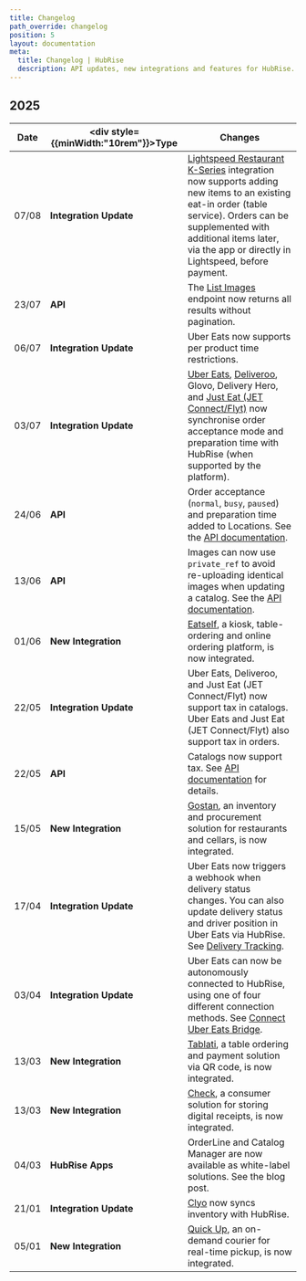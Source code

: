 ```yaml
---
title: Changelog
path_override: changelog
position: 5
layout: documentation
meta:
  title: Changelog | HubRise
  description: API updates, new integrations and features for HubRise. Stay up to date with the latest changes.
---
```


## 2025

| Date  | <div style={{minWidth:"10rem"}}>Type</div> | Changes                                                                                                                                                                                                                                                                                                                                                                                                          |
| ----- | ------------------------------------------ | ---------------------------------------------------------------------------------------------------------------------------------------------------------------------------------------------------------------------------------------------------------------------------------------------------------------------------------------------------------------------------------------------------------------- |
| 07/08 | **Integration Update**                     | [Lightspeed Restaurant K-Series](/apps/lightspeed-restaurant/push-orders) integration now supports adding new items to an existing eat-in order (table service). Orders can be supplemented with additional items later, via the app or directly in Lightspeed, before payment.                                                                                                                                  |
| 23/07 | **API**                                    | The [List Images](/developers/api/catalogs#list-images) endpoint now returns all results without pagination.                                                                                                                                                                                                                                                                                                     |
| 06/07 | **Integration Update**                     | Uber Eats now supports per product time restrictions.                                                                                                                                                                                                                                                                                                                                                            |
| 03/07 | **Integration Update**                     | [Uber Eats](/apps/uber-eats/receive-orders#pause-and-preparation-time), [Deliveroo](/apps/deliveroo/receive-orders#pause-and-preparation-time), <Link href="/apps/glovo/receive-orders#pause">Glovo</Link>, Delivery Hero, and [Just Eat (JET Connect/Flyt)](/apps/just-eat-flyt/receive-orders#pause) now synchronise order acceptance mode and preparation time with HubRise (when supported by the platform). |
| 24/06 | **API**                                    | Order acceptance (`normal`, `busy`, `paused`) and preparation time added to Locations. See the [API documentation](/developers/api/accounts#order-acceptance).                                                                                                                                                                                                                                                   |
| 13/06 | **API**                                    | Images can now use `private_ref` to avoid re-uploading identical images when updating a catalog. See the [API documentation](/developers/api/catalogs#images).                                                                                                                                                                                                                                                   |
| 01/06 | **New Integration**                        | [Eatself](/apps/eatself/overview), a kiosk, table-ordering and online ordering platform, is now integrated.                                                                                                                                                                                                                                                                                                      |
| 22/05 | **Integration Update**                     | Uber Eats, Deliveroo, and Just Eat (JET Connect/Flyt) now support tax in catalogs. Uber Eats and Just Eat (JET Connect/Flyt) also support tax in orders.                                                                                                                                                                                                                                                         |
| 22/05 | **API**                                    | Catalogs now support tax. See [API documentation](/developers/api/catalogs#product-tax-rates) for details.                                                                                                                                                                                                                                                                                                       |
| 15/05 | **New Integration**                        | [Gostan](https://gostan.io/), an inventory and procurement solution for restaurants and cellars, is now integrated.                                                                                                                                                                                                                                                                                              |
| 17/04 | **Integration Update**                     | Uber Eats now triggers a webhook when delivery status changes. You can also update delivery status and driver position in Uber Eats via HubRise. See [Delivery Tracking](/apps/uber-eats/receive-orders#delivery-tracking).                                                                                                                                                                                      |
| 03/04 | **Integration Update**                     | Uber Eats can now be autonomously connected to HubRise, using one of four different connection methods. See [Connect Uber Eats Bridge](/apps/uber-eats/connect-hubrise#connect-uber-eats-bridge).                                                                                                                                                                                                                |
| 13/03 | **New Integration**                        | [Tablati](/apps/tablati/overview), a table ordering and payment solution via QR code, is now integrated.                                                                                                                                                                                                                                                                                                         |
| 13/03 | **New Integration**                        | [Check](https://app-check.fr), a consumer solution for storing digital receipts, is now integrated.                                                                                                                                                                                                                                                                                                              |
| 04/03 | **HubRise Apps**                           | OrderLine and Catalog Manager are now available as white-label solutions. See the <Link href="/blog/white-label">blog post</Link>.                                                                                                                                                                                                                                                                               |
| 21/01 | **Integration Update**                     | [Clyo](/apps/clyo/overview) now syncs inventory with HubRise.                                                                                                                                                                                                                                                                                                                                                    |
| 05/01 | **New Integration**                        | [Quick Up](/apps/quick-up/overview), an on-demand courier for real-time pickup, is now integrated.                                                                                                                                                                                                                                                                                                               |
